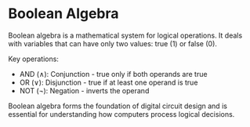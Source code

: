 # Boolean Algebra

Boolean algebra is a mathematical system for logical operations. It deals with variables that can have only two values: true (1) or false (0).

Key operations:
- AND (∧): Conjunction - true only if both operands are true
- OR (∨): Disjunction - true if at least one operand is true
- NOT (¬): Negation - inverts the operand

Boolean algebra forms the foundation of digital circuit design and is essential for understanding how computers process logical decisions.